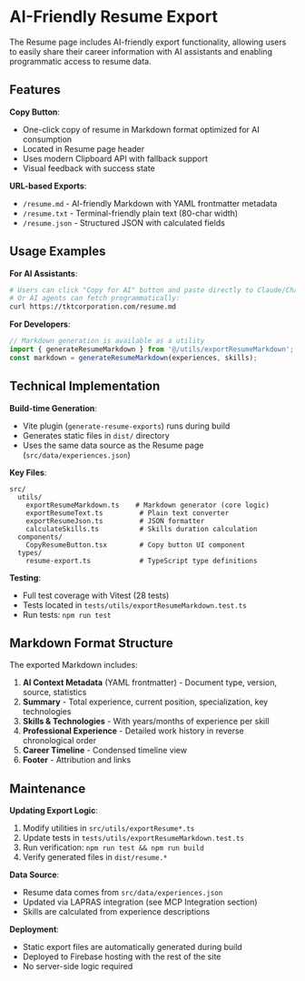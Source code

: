 # AI-Friendly Resume Export

The Resume page includes AI-friendly export functionality, allowing users to easily share their career information with AI assistants and enabling programmatic access to resume data.

## Features

**Copy Button**:
- One-click copy of resume in Markdown format optimized for AI consumption
- Located in Resume page header
- Uses modern Clipboard API with fallback support
- Visual feedback with success state

**URL-based Exports**:
- `/resume.md` - AI-friendly Markdown with YAML frontmatter metadata
- `/resume.txt` - Terminal-friendly plain text (80-char width)
- `/resume.json` - Structured JSON with calculated fields

## Usage Examples

**For AI Assistants**:
```bash
# Users can click "Copy for AI" button and paste directly to Claude/ChatGPT
# Or AI agents can fetch programmatically:
curl https://tktcorporation.com/resume.md
```

**For Developers**:
```typescript
// Markdown generation is available as a utility
import { generateResumeMarkdown } from '@/utils/exportResumeMarkdown';
const markdown = generateResumeMarkdown(experiences, skills);
```

## Technical Implementation

**Build-time Generation**:
- Vite plugin (`generate-resume-exports`) runs during build
- Generates static files in `dist/` directory
- Uses the same data source as the Resume page (`src/data/experiences.json`)

**Key Files**:
```
src/
  utils/
    exportResumeMarkdown.ts    # Markdown generator (core logic)
    exportResumeText.ts         # Plain text converter
    exportResumeJson.ts         # JSON formatter
    calculateSkills.ts          # Skills duration calculation
  components/
    CopyResumeButton.tsx        # Copy button UI component
  types/
    resume-export.ts            # TypeScript type definitions
```

**Testing**:
- Full test coverage with Vitest (28 tests)
- Tests located in `tests/utils/exportResumeMarkdown.test.ts`
- Run tests: `npm run test`

## Markdown Format Structure

The exported Markdown includes:
1. **AI Context Metadata** (YAML frontmatter) - Document type, version, source, statistics
2. **Summary** - Total experience, current position, specialization, key technologies
3. **Skills & Technologies** - With years/months of experience per skill
4. **Professional Experience** - Detailed work history in reverse chronological order
5. **Career Timeline** - Condensed timeline view
6. **Footer** - Attribution and links

## Maintenance

**Updating Export Logic**:
1. Modify utilities in `src/utils/exportResume*.ts`
2. Update tests in `tests/utils/exportResumeMarkdown.test.ts`
3. Run verification: `npm run test && npm run build`
4. Verify generated files in `dist/resume.*`

**Data Source**:
- Resume data comes from `src/data/experiences.json`
- Updated via LAPRAS integration (see MCP Integration section)
- Skills are calculated from experience descriptions

**Deployment**:
- Static export files are automatically generated during build
- Deployed to Firebase hosting with the rest of the site
- No server-side logic required
